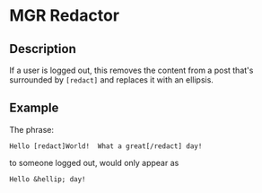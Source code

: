 # MGR Redactor

## Description

If a user is logged out, this removes the content from a post that's surrounded by `[redact]` and replaces it with an ellipsis.

## Example

The phrase:

	Hello [redact]World!  What a great[/redact] day!

to someone logged out, would only appear as

	Hello &hellip; day!
